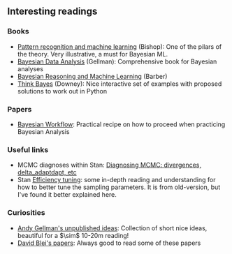 ## Interesting readings


### Books
<ul>
<li><a href='https://www.microsoft.com/en-us/research/uploads/prod/2006/01/Bishop-Pattern-Recognition-and-Machine-Learning-2006.pdf' target="_blank">Pattern recognition and machine learning</a> (Bishop): One of the pilars of the theory.  Very illustrative, a must for Bayesian ML.
<li><a href="http://www.stat.columbia.edu/~gelman/book/BDA3.pdf" target="_blank">Bayesian Data Analysis</a> (Gellman): Comprehensive book for Bayesian analyses
<li><a href='http://web4.cs.ucl.ac.uk/staff/D.Barber/textbook/090310.pdf' target="_blank">Bayesian Reasoning and Machine Learning</a> (Barber)
<li><a href='https://github.com/AllenDowney/ThinkBayes2' target="_blank">Think Bayes</a> (Downey): Nice interactive set of examples with proposed solutions to work out in Python


</ul>

### Papers
<ul>
<li><a href="https://arxiv.org/abs/2011.01808" target="_blank">Bayesian Workflow</a>: Practical recipe on how to proceed when practicing Bayesian Analysis
</ul>

### Useful links
<ul>
<li>MCMC diagnoses within Stan: <a href="https://mc-stan.org/docs/reference-manual/mcmc.html" target="_blank">Diagnosing MCMC: divergences, delta_adaptdapt, etc</a>
<li>Stan <a href="https://mc-stan.org/docs/2_22/stan-users-guide/optimization-chapter.html" target="_blank">Efficiency tuning</a>: some in-depth reading and understanding for how to better tune the sampling parameters.  It is from old-version, but I've found it better explained here.
</ul>


### Curiosities

<ul>
<li> <a href='http://www.stat.columbia.edu/~gelman/research/unpublished/' target="_blank">Andy Gellman's unpublished ideas</a>: Collection of short nice ideas, beautiful for a $\sim$ 10-20m reading!
<li> <a href="https://www.cs.columbia.edu/~blei/publications.html" target='_blank'>David Blei's papers</a>: Always good to read some of these papers
</ul>



